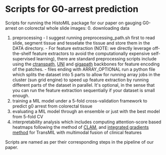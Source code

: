 # Scripts for G0-arrest prediction
Scripts for running the HistoMIL package for our paper on gauging G0-arrest on colorectal whole slide images:
  0. downloading data
  1. preprocessing
    - I suggest running preprocessing_path.sh first to read slide, segment tissue and tesselate the tissue and store them in the DATA directory. 
    -  For feature extraction (NOTE: we directly leverage off-the-shelf feature extractors to avoid the computationally expensive self-supervised learning), there are standard preprocessing scripts include using the [ctranspath](https://github.com/Xiyue-Wang/TransPath), [UNI](https://github.com/mahmoodlab/UNI) and [gigapath](https://github.com/prov-gigapath/prov-gigapath) backbones for feature encoding of the patches. 
    - files ending with ARRAY_OPTIONAL run a python file which splits the dataset into 5 parts to allow for running array jobs in the cluster (sun grid engine) to speed up feature extraction by running different parts of the dataset in parallel. It's optional, in the sense that you can run the feature extraction sequentially if your dataset is small enough. 
  2. training a MIL model under a 5-fold cross-validation framework to predict g0 arrest from colorectal tissue
  3. evaluating a MIL model through an ensemble or just with the best model from 5-fold CV
  4. interpretability analysis which includes computing attention-score based heatmaps following the method of [CLAM](https://github.com/mahmoodlab/CLAM), and [integrated gradients method](https://arxiv.org/abs/1703.01365) for TransMIL with multimodal fusion of clinical features

Scripts are named as per their corresponding steps in the pipeline of our paper. 
